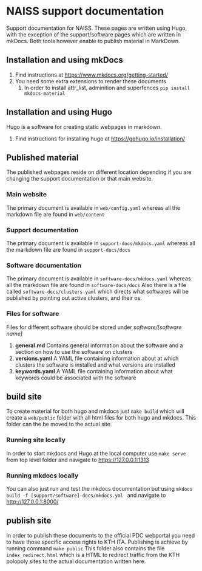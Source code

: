 # NAISS support documentation
Support documentation for NAISS.
These pages are written using Hugo, with the exception
of the support/software pages which are written in mkDocs.
Both tools however enable to publish material in MarkDown.

## Installation and using mkDocs

1. Find instructions at https://www.mkdocs.org/getting-started/
2. You need some extra extensions to render these documents
   1. In order to install attr_list, adminition and superfences
      `pip install mkdocs-material`

## Installation and using Hugo

Hugo is a software for creating static webpages in markdown.

1. Find instructions for installing hugo at https://gohugo.io/installation/

## Published material

The published webpages reside on different location depending if you are changing
the support documentation or that main website.

### Main website

The primary document is available in `web/config.yaml`
whereas all the markdown file are found in `web/content`

### Support documentation

The primary document is available in `support-docs/mkdocs.yaml`
whereas all the markdown file are found in `support-docs/docs`

### Software documentation

The primary document is available in `software-docs/mkdocs.yaml`
whereas all the markdown file are found in `software-docs/docs`
Also there is a file called `software-docs/clusters.yaml`
which directs what softwares will be published by pointing out active clusters, and their os.

### Files for software

Files for different software should be stored under *software/[software name]*

1. **general.md** Contains general information about the software and a section on how to use the software on clusters
1. **versions.yaml** A YAML file containing information about at which clusters the software is installed and what versions are installed
1. **keywords.yaml** A YAML file containing information about what keywords could be associated with the software

## build site

To create material for both hugo and mkdocs just `make build` which will create a `web/public` folder with all html files
for both hugo and mkdocs. This folder can the be moved to the actual site.

### Running site locally

In order to start mkdocs and Hugo at the local computer use `make serve` from top level folder and navigate to https://127.0.0.1:1313

### Running mkdocs locally

You can also just run and test the mkdocs documentation but using `mkdocs build -f [support/software]-docs/mkdocs.yml `
and navigate to http://127.0.0.1:8000/

## publish site

In order to publish these documents to the official PDC webportal you need to have those specific access rights to KTH ITA.
Publishing is achieve by running command `make public` 
This folder also contains the file `index_redirect.html` which is a HTML to redirect traffic from the KTH polopoly sites
to the actual documentation written here.
 
